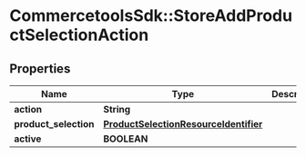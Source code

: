 # CommercetoolsSdk::StoreAddProductSelectionAction

## Properties
Name | Type | Description | Notes
------------ | ------------- | ------------- | -------------
**action** | **String** |  | [optional] 
**product_selection** | [**ProductSelectionResourceIdentifier**](ProductSelectionResourceIdentifier.md) |  | [optional] 
**active** | **BOOLEAN** |  | [optional] 

